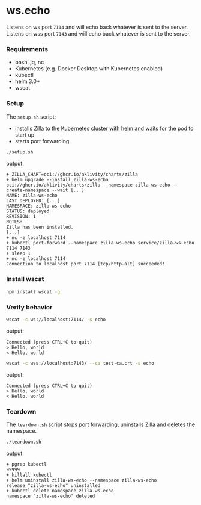 # ws.echo

Listens on ws port `7114` and will echo back whatever is sent to the server.
Listens on wss port `7143` and will echo back whatever is sent to the server.

### Requirements

- bash, jq, nc
- Kubernetes (e.g. Docker Desktop with Kubernetes enabled)
- kubectl
- helm 3.0+
- wscat

### Setup

The `setup.sh` script:

- installs Zilla to the Kubernetes cluster with helm and waits for the pod to start up
- starts port forwarding

```bash
./setup.sh
```

output:

```text
+ ZILLA_CHART=oci://ghcr.io/aklivity/charts/zilla
+ helm upgrade --install zilla-ws-echo oci://ghcr.io/aklivity/charts/zilla --namespace zilla-ws-echo --create-namespace --wait [...]
NAME: zilla-ws-echo
LAST DEPLOYED: [...]
NAMESPACE: zilla-ws-echo
STATUS: deployed
REVISION: 1
NOTES:
Zilla has been installed.
[...]
+ nc -z localhost 7114
+ kubectl port-forward --namespace zilla-ws-echo service/zilla-ws-echo 7114 7143
+ sleep 1
+ nc -z localhost 7114
Connection to localhost port 7114 [tcp/http-alt] succeeded!
```

### Install wscat

```bash
npm install wscat -g
```

### Verify behavior

```bash
wscat -c ws://localhost:7114/ -s echo
```

output:

```text
Connected (press CTRL+C to quit)
> Hello, world
< Hello, world
```

```bash
wscat -c wss://localhost:7143/ --ca test-ca.crt -s echo
```

output:

```text
Connected (press CTRL+C to quit)
> Hello, world
< Hello, world
```

### Teardown

The `teardown.sh` script stops port forwarding, uninstalls Zilla and deletes the namespace.

```bash
./teardown.sh
```

output:

```text
+ pgrep kubectl
99999
+ killall kubectl
+ helm uninstall zilla-ws-echo --namespace zilla-ws-echo
release "zilla-ws-echo" uninstalled
+ kubectl delete namespace zilla-ws-echo
namespace "zilla-ws-echo" deleted
```
